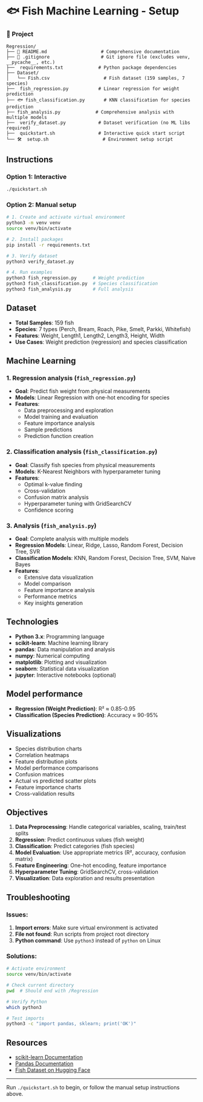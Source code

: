 # 🐟 Fish Machine Learning - Setup

### 📁 Project
```
Regression/
├── 📖 README.md                    # Comprehensive documentation
├── 🚫 .gitignore                   # Git ignore file (excludes venv, __pycache__, etc.)
├──  requirements.txt             # Python package dependencies
├── Dataset/
│   └── Fish.csv                    # Fish dataset (159 samples, 7 species)
├──  fish_regression.py           # Linear regression for weight prediction
├── 🐟 fish_classification.py       # KNN classification for species prediction  
├── fish_analysis.py             # Comprehensive analysis with multiple models
├──  verify_dataset.py            # Dataset verification (no ML libs required)
├──  quickstart.sh                # Interactive quick start script
└── 🛠️  setup.sh                    # Environment setup script
```

## Instructions

### Option 1: Interactive
```bash
./quickstart.sh
```

### Option 2: Manual setup
```bash
# 1. Create and activate virtual environment
python3 -m venv venv
source venv/bin/activate

# 2. Install packages
pip install -r requirements.txt

# 3. Verify dataset
python3 verify_dataset.py

# 4. Run examples
python3 fish_regression.py      # Weight prediction
python3 fish_classification.py  # Species classification
python3 fish_analysis.py        # Full analysis
```

## Dataset

- **Total Samples**: 159 fish
- **Species**: 7 types (Perch, Bream, Roach, Pike, Smelt, Parkki, Whitefish)
- **Features**: Weight, Length1, Length2, Length3, Height, Width
- **Use Cases**: Weight prediction (regression) and species classification

## Machine Learning

### 1. Regression analysis (`fish_regression.py`)
- **Goal**: Predict fish weight from physical measurements
- **Models**: Linear Regression with one-hot encoding for species
- **Features**: 
  - Data preprocessing and exploration
  - Model training and evaluation
  - Feature importance analysis
  - Sample predictions
  - Prediction function creation

### 2. Classification analysis (`fish_classification.py`)
- **Goal**: Classify fish species from physical measurements
- **Models**: K-Nearest Neighbors with hyperparameter tuning
- **Features**:
  - Optimal k-value finding
  - Cross-validation
  - Confusion matrix analysis
  - Hyperparameter tuning with GridSearchCV
  - Confidence scoring

### 3. Analysis (`fish_analysis.py`)
- **Goal**: Complete analysis with multiple models
- **Regression Models**: Linear, Ridge, Lasso, Random Forest, Decision Tree, SVR
- **Classification Models**: KNN, Random Forest, Decision Tree, SVM, Naive Bayes
- **Features**:
  - Extensive data visualization
  - Model comparison
  - Feature importance analysis
  - Performance metrics
  - Key insights generation

## Technologies

- **Python 3.x**: Programming language
- **scikit-learn**: Machine learning library
- **pandas**: Data manipulation and analysis
- **numpy**: Numerical computing
- **matplotlib**: Plotting and visualization
- **seaborn**: Statistical data visualization
- **jupyter**: Interactive notebooks (optional)

##  Model performance

- **Regression (Weight Prediction)**: R² ≈ 0.85-0.95
- **Classification (Species Prediction)**: Accuracy ≈ 90-95%

## Visualizations

- Species distribution charts
- Correlation heatmaps
- Feature distribution plots
- Model performance comparisons
- Confusion matrices
- Actual vs predicted scatter plots
- Feature importance charts
- Cross-validation results

## Objectives

1. **Data Preprocessing**: Handle categorical variables, scaling, train/test splits
2. **Regression**: Predict continuous values (fish weight)
3. **Classification**: Predict categories (fish species)
4. **Model Evaluation**: Use appropriate metrics (R², accuracy, confusion matrix)
5. **Feature Engineering**: One-hot encoding, feature importance
6. **Hyperparameter Tuning**: GridSearchCV, cross-validation
7. **Visualization**: Data exploration and results presentation

## Troubleshooting

### Issues:
1. **Import errors**: Make sure virtual environment is activated
2. **File not found**: Run scripts from project root directory
3. **Python command**: Use `python3` instead of `python` on Linux

### Solutions:
```bash
# Activate environment
source venv/bin/activate

# Check current directory
pwd  # Should end with /Regression

# Verify Python
which python3

# Test imports
python3 -c "import pandas, sklearn; print('OK')"
```

## Resources

- [scikit-learn Documentation](https://scikit-learn.org/stable/)
- [Pandas Documentation](https://pandas.pydata.org/docs/)
- [Fish Dataset on Hugging Face](https://huggingface.co/datasets/scikit-learn/Fish)

---

Run `./quickstart.sh` to begin, or follow the manual setup instructions above.
